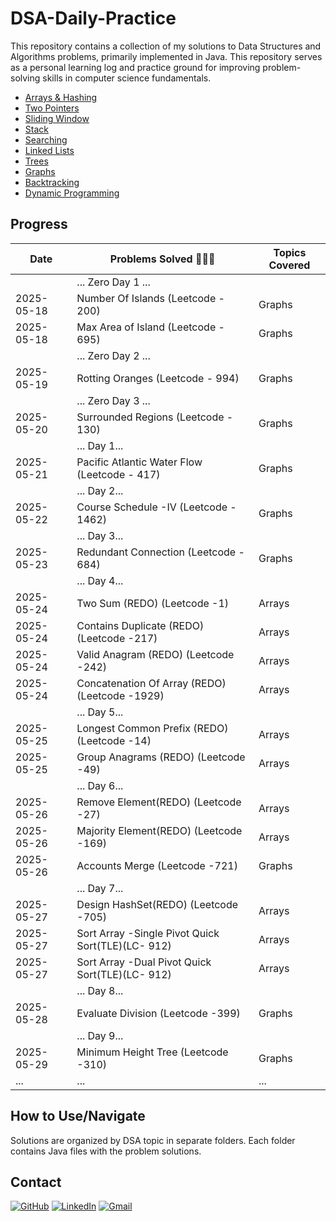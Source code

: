 # DSA-Daily-Practice 

This repository contains a collection of my solutions to Data Structures and Algorithms problems, primarily implemented in Java. This repository serves as a personal learning log and practice ground for improving problem-solving skills in computer science fundamentals.

* [Arrays & Hashing](Arrays%20&%20Hashing)
* [Two Pointers](Two%20Pointers)
* [Sliding Window](Sliding%20Window)
* [Stack](Stack)
* [Searching](Searching)
* [Linked Lists](Linked%20Lists)
* [Trees](Trees)
* [Graphs](Graphs)
* [Backtracking](Backtracking)
* [Dynamic Programming](Dynamic%20Programming)

## Progress

| Date       | Problems Solved 🔨💪🏼                            | Topics Covered          |
|------------|--------------------------------------------------|-------------------------|
|            | ... Zero Day 1 ...                               |                         |
| 2025-05-18 | Number Of Islands (Leetcode - 200)               | Graphs                  |
| 2025-05-18 | Max Area of Island (Leetcode - 695)              | Graphs                  |
|            | ... Zero Day 2 ...                               |                         |
| 2025-05-19 | Rotting Oranges (Leetcode - 994)                 | Graphs                  |
|            | ... Zero Day 3 ...                               |                         |
| 2025-05-20 | Surrounded Regions (Leetcode - 130)              | Graphs                  |
|            | ... Day 1...                                     |                         |
| 2025-05-21 | Pacific Atlantic Water Flow (Leetcode - 417)     | Graphs                  |
|            | ... Day 2...                                     |                         |
| 2025-05-22 | Course Schedule -IV (Leetcode - 1462)            | Graphs                  |
|            | ... Day 3...                                     |                         |
| 2025-05-23 | Redundant Connection (Leetcode - 684)            | Graphs                  |
|            | ... Day 4...                                     |                         |
| 2025-05-24 | Two Sum (REDO) (Leetcode -1)                     | Arrays                  |
| 2025-05-24 | Contains Duplicate (REDO) (Leetcode -217)        | Arrays                  |
| 2025-05-24 | Valid Anagram (REDO) (Leetcode -242)             | Arrays                  |
| 2025-05-24 | Concatenation Of Array (REDO) (Leetcode -1929)   | Arrays                  |
|            | ... Day 5...                                     |                         |
| 2025-05-25 | Longest Common Prefix (REDO) (Leetcode -14)      | Arrays                  |
| 2025-05-25 | Group Anagrams (REDO) (Leetcode -49)             | Arrays                  |
|            | ... Day 6...                                     |                         |
| 2025-05-26 | Remove Element(REDO) (Leetcode -27)              | Arrays                  |
| 2025-05-26 | Majority Element(REDO) (Leetcode -169)           | Arrays                  |
| 2025-05-26 | Accounts Merge (Leetcode -721)             | Graphs                  |
|            | ... Day 7...                                     |                         |
| 2025-05-27 | Design HashSet(REDO) (Leetcode -705)             | Arrays                  |
| 2025-05-27 | Sort Array -Single Pivot Quick Sort(TLE)(LC- 912)| Arrays                  |
| 2025-05-27 | Sort Array -Dual Pivot Quick Sort(TLE)(LC- 912)  | Arrays                  |
|            | ... Day 8...                                     |                         |
| 2025-05-28 | Evaluate Division (Leetcode -399)                | Graphs                  |
|            | ... Day 9...                                     |                         |
| 2025-05-29 | Minimum Height Tree (Leetcode -310)              | Graphs                  |
| ...        | ...                                              | ...                     |

## How to Use/Navigate

Solutions are organized by DSA topic in separate folders. Each folder contains Java files with the problem solutions.

## Contact

[![GitHub](https://img.shields.io/badge/GitHub-181717?style=flat-square&logo=github&logoColor=ffffff)](https://github.com/Haririshikesh/)
[![LinkedIn](https://img.shields.io/badge/LinkedIn-0A66C2?style=flat-square&logo=linkedin&logoColor=ffffff)](https://www.linkedin.com/in/RishikeshKesavan/)
[![Gmail](https://img.shields.io/badge/Gmail-D14836?style=flat-square&logo=gmail&logoColor=ffffff)](mailto:haririshikeshk2003@gmail.com)